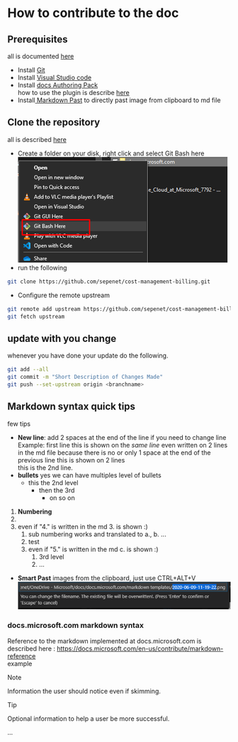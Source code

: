 # How to contribute to the doc

## Prerequisites
all is documented [here](https://docs.microsoft.com/en-us/contribute/get-started-setup-tools) 
- Install [Git](https://git-scm.com/)
- Install [Visual Studio code](https://code.visualstudio.com/) 
- Install [docs Authoring Pack](https://marketplace.visualstudio.com/items?itemName=docsmsft.docs-authoring-pack)  
how to use the plugin is describe [here](https://marketplace.visualstudio.com/items?itemName=docsmsft.docs-markdown) 
- Install[ Markdown Past](https://marketplace.visualstudio.com/items?itemName=telesoho.vscode-markdown-paste-image) to directly past image from clipboard to md file

## Clone the repository
all is described [here](https://docs.microsoft.com/en-us/contribute/get-started-setup-local#choose-a-local-folder)  
- Create a folder on your disk, right click and select Git Bash here   
![](media/how-to-contribute/gitbashhere.png)
- run the following  
```bash
git clone https://github.com/sepenet/cost-management-billing.git
```
- Configure the remote upstream  
```bash
git remote add upstream https://github.com/sepenet/cost-management-billing.git
git fetch upstream
```

## update with you change
whenever you have done your update do the following. 
```bash
git add --all
git commit -m "Short Description of Changes Made"
git push --set-upstream origin <branchname>
```

## Markdown syntax quick tips
few tips
- **New line**: add 2 spaces at the end of the line if you need to change line  
Example: first line 
this is shown on the *same line* even written on 2 lines in the md file because there is no or only 1 space at the end of the previous line 
this is shown on 2 lines  
this is the 2nd line. 
- **bullets** yes we can have multiples level of bullets
    - this the 2nd level
        - then the 3rd
            - on so on
1. **Numbering**  
2. 
4. even if "4." is written in the md 3. is shown :)  
    1. sub numbering works and translated to a., b. ...
    2. test 
    5. even if "5." is written in the md c. is shown :)
        1. 3rd level
        2. ...
- **Smart Past** images from the clipboard, just use CTRL+ALT+V  
![](media/how-to-contribute/2020-06-09-11-20-57.png)


### docs.microsoft.com markdown syntax
Reference to the markdown implemented at docs.microsoft.com is described here : https://docs.microsoft.com/en-us/contribute/markdown-reference  
example 
> [!NOTE]
> Information the user should notice even if skimming.

> [!TIP]
> Optional information to help a user be more successful.

...


